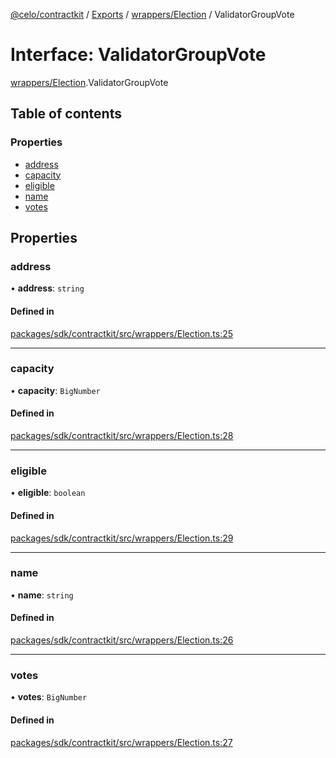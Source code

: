 [@celo/contractkit](../README.md) / [Exports](../modules.md) / [wrappers/Election](../modules/wrappers_Election.md) / ValidatorGroupVote

# Interface: ValidatorGroupVote

[wrappers/Election](../modules/wrappers_Election.md).ValidatorGroupVote

## Table of contents

### Properties

- [address](wrappers_Election.ValidatorGroupVote.md#address)
- [capacity](wrappers_Election.ValidatorGroupVote.md#capacity)
- [eligible](wrappers_Election.ValidatorGroupVote.md#eligible)
- [name](wrappers_Election.ValidatorGroupVote.md#name)
- [votes](wrappers_Election.ValidatorGroupVote.md#votes)

## Properties

### address

• **address**: `string`

#### Defined in

[packages/sdk/contractkit/src/wrappers/Election.ts:25](https://github.com/celo-org/developer-tooling/blob/master/packages/sdk/contractkit/src/wrappers/Election.ts#L25)

___

### capacity

• **capacity**: `BigNumber`

#### Defined in

[packages/sdk/contractkit/src/wrappers/Election.ts:28](https://github.com/celo-org/developer-tooling/blob/master/packages/sdk/contractkit/src/wrappers/Election.ts#L28)

___

### eligible

• **eligible**: `boolean`

#### Defined in

[packages/sdk/contractkit/src/wrappers/Election.ts:29](https://github.com/celo-org/developer-tooling/blob/master/packages/sdk/contractkit/src/wrappers/Election.ts#L29)

___

### name

• **name**: `string`

#### Defined in

[packages/sdk/contractkit/src/wrappers/Election.ts:26](https://github.com/celo-org/developer-tooling/blob/master/packages/sdk/contractkit/src/wrappers/Election.ts#L26)

___

### votes

• **votes**: `BigNumber`

#### Defined in

[packages/sdk/contractkit/src/wrappers/Election.ts:27](https://github.com/celo-org/developer-tooling/blob/master/packages/sdk/contractkit/src/wrappers/Election.ts#L27)
